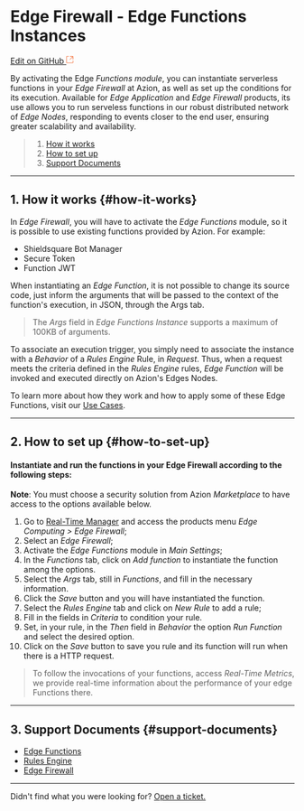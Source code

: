 # Edge **Firewall - Edge Functions Instances**

[Edit on GitHub <svg width="14" height="14" xmlns="http://www.w3.org/2000/svg"><g fill="none" stroke="#F3652B"><path d="M4.81.71H.672v11.43H12.1V8.001" stroke-width=".8"/><path d="M6.87.786h5.155V5.94M6.31 6.5L12.026.786"/></g></svg>](https://github.com/aziontech/docs_en/edit/master/edge-firewall/edge-functions-instances/index.md)

By activating the Edge *Functions module*, you can instantiate serverless functions in your *Edge Firewall* at Azion, as well as set up the conditions for its execution. Available for *Edge Application* and *Edge Firewall* products, its use allows you to run serveless functions in our robust distributed network of *Edge Nodes*, responding to events closer to the end user, ensuring greater scalability and availability.

> 1. [How it works](#how-it-works)
> 2. [How to set up](#how-to-set-up)
> 3. [Support Documents](#support-documents)

---

## 1. How it works {#how-it-works}

In *Edge Firewall*, you will have to activate the *Edge Functions* module, so it is possible to use existing functions provided by Azion. For example:

* Shieldsquare Bot Manager
* Secure Token
* Function JWT

When instantiating an *Edge Function*, it is not possible to change its source code, just inform the arguments that will be passed to the context of the function's execution, in JSON, through the Args tab.

> The *Args* field in *Edge Functions Instance* supports a maximum of 100KB of arguments.

To associate an execution trigger, you simply need to associate the instance with a *Behavior* of a *Rules Engine* Rule, in *Request*. Thus, when a request meets the criteria defined in the *Rules Engine* rules, *Edge Function* will be invoked and executed directly on Azion's Edges Nodes.

To learn more about how they work and how to apply some of these Edge Functions, visit our [Use Cases](https://www.azion.com/en/documentation/use-cases/).

---

## 2. How to set up {#how-to-set-up}

#### Instantiate and run the functions in your Edge Firewall according to the following steps:

**Note**: You must choose a security solution from Azion *Marketplace* to have access to the options available below.

1.  Go to [Real-Time Manager](https://manager.azion.com/) and access the products menu *Edge Computing > Edge  Firewall*;
2.  Select an *Edge Firewall*;
3.  Activate the *Edge Functions* module in *Main Settings*;
4.  In the *Functions* tab, click  on *Add function* to instantiate the function among the options.
5.  Select the *Args* tab, still in *Functions*, and fill in the necessary information.
6.  Click the *Save* button and you will have instantiated the function.
7.  Select the *Rules Engine* tab and click on *New Rule* to add a rule;
8.  Fill in the fields in *Criteria* to condition your rule.
9.  Set, in your rule, in the *Then* field in *Behavior* the option *Run Function* and select the desired option.
10.  Click on  the *Save* button to save you rule and its function will run when there is a HTTP request.

> To follow the invocations of your functions, access *Real-Time Metrics*, we provide real-time information about the performance of your edge Functions there.

---

## 3. Support Documents {#support-documents}

* [Edge Functions](https://www.azion.com/en/documentation/products/edge-functions/)
* [Rules Engine](https://www.azion.com/en/documentation/products/edge-application/rules-engine/)
* [Edge Firewall](https://www.azion.com/en/documentation/products/edge-firewall/)

---

Didn't find what you were looking for? [Open a ticket.](https://tickets.azion.com/)
